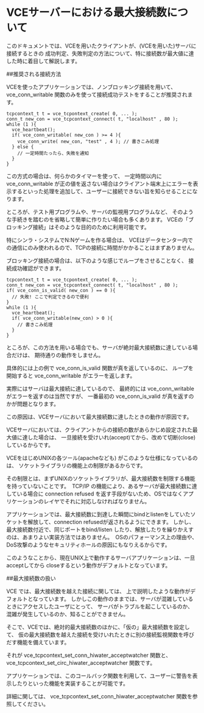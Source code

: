 VCEサーバーにおける最大接続数について
====


このドキュメントでは、VCEを用いたクライアントが、(VCEを用いた)サーバに接続するときの
成功判定、失敗判定の方法について、特に接続数が最大値に達した時に着目して解説します。


##推奨される接続方法


VCEを使ったアプリケーションでは、ノンブロッキング接続を用いて、
vce_conn_writable 関数のみを使って接続成功テストをすることが推奨されます。


~~~
tcpcontext_t t = vce_tcpontext_create( 0, ... );
conn_t new_con = vce_tcpcontext_connect( t, "localhost" , 80 );
while (1 ){
  vce_heartbeat();
  if( vce_conn_writable( new_con ) >= 4 ){
    vce_conn_write( new_con, "test" , 4 ); // 書きこみ処理 
  } else {
    // 一定時間たったら、失敗を通知
  }
}      
~~~


この方式の場合は、何らかのタイマーを使って、
一定時間以内に vce_conn_writable が正の値を返さない場合はクライアント端末上にエラーを表示するといった処理を追加して、ユーザーに接続できない旨を知らせることになります。

ところが、テスト用プログラムや、サーバの監視用プログラムなど、
そのような手続きを踏むのを省略して簡単に作りたい場合も多くあります。
VCEの「ブロッキング接続」はそのような目的のために利用可能です。

特にシンラ・システムでN:Nゲームを作る場合は、
VCEはデータセンター内での通信にのみ使われるので、TCPの接続に時間がかかることはまずありません。

ブロッキング接続の場合は、以下のような感じでループをさせることなく、
接続成功確認ができます。


~~~
tcpcontext_t t = vce_tcpontext_create( 0, ... );
conn_t new_con = vce_tcpcontext_connect( t, "localhost" , 80 );
if( vce_conn_is_valid( new_con ) == 0 ){
  // 失敗! ここで判定できるので便利 
}
while (1 ){
  vce_heartbeat();
  if( vce_conn_writable(new_con) > 0 ){
    // 書きこみ処理 
  }
}
~~~

ところが、この方法を用いる場合でも、サーバが絶対最大接続数に達している場合だけは、
期待通りの動作をしません。

具体的には上の例で vce_conn_is_valid 関数が真を返しているのに、
ループを開始すると vce_conn_writable がエラーを返します。

実際にはサーバは最大接続に達しているので、
最終的には vce_conn_writable がエラーを返すのは当然ですが、
一番最初の vce_conn_is_valid が真を返すのかが問題となります。

この原因は、VCEサーバにおいて最大接続数に達したときの動作が原因です。

VCEサーバにおいては、クライアントからの接続の数があらかじめ設定された最大値に達した場合は、
一旦接続を受けいれ(accept)てから、改めて切断(close)しているからです。

VCEをはじめUNIXの各ツール(apacheなども) がこのような仕様になっているのは、
ソケットライブラリの機能上の制限があるからです。

その制限とは、まずUNIXのソケットライブラリが、最大接続数を制限する機能を持っていないことです。　TCP/IP の機能により、あるサーバが最大接続数に達している場合に connection refused を返す手段がないため、OSではなくアプリケーションのレイヤでそれに対応しなければなりません。

アプリケーションでは、最大接続数に到達した瞬間にbindとlistenをしていたソケットを解放して、connection refusedが返されるようにできます。
しかし、最大接続数付近で、同じポートをbind/listen したり、解放したりを繰りかえすのは、あまりよい実装方法ではありません。　OSのパフォーマンス上の理由や、DoS攻撃のようなセキュリティホールの原因にもなりえるからです。

このようなことから、現在UNIX上で動作するサーバアプリケーションは、一旦acceptしてから closeするという動作がデフォルトとなっています。


##最大接続数の扱い


VCE では、最大接続数を越えた接続に関しては、
上で説明したような動作がデフォルトとなっています。
しかしこの動作のままでは、サーバが混雑しているときにアクセスしたユーザにとって、
サーバがトラブルを起こしているのか、混雑が発生しているのか、知ることができません。

そこで、VCEでは、絶対的最大接続数のほかに、「仮の」最大接続数を設定して、
仮の最大接続数を越えた接続を受けいれたときに別の接続監視関数を呼びだす機能を備えています。

それが vce_tcpcontext_set_conn_hiwater_acceptwatcher 関数と、
vce_tcpcontext_set_circ_hiwater_acceptwatcher 関数です。

アプリケーションでは、このコールバック関数を利用して、ユーザーに警告を表示したりといった機能を実装することが可能です。

詳細に関しては、 vce_tcpcontext_set_conn_hiwater_acceptwatcher 関数を参照してください。  
